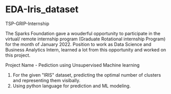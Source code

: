 # EDA-Iris_dataset
TSP-GRIP-Internship 

The Sparks Foundation gave a wouderful opportunity to participate in the virtual/ remote internship program (Graduate Rotational internship Program) for the month of January 2022.
Position to work as Data Science and Business Analytics Intern, learned a lot from this opportunity and worked on this project.

Project Name - Pediction using Unsupervised Machine learning 
1. For the given "IRIS" dataset, predicting the optimal number of clusters and representing them visibally.
2. Using python language for prediction and ML modeling.
 

  
